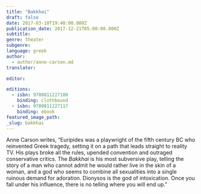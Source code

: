 ```yaml
---
title: "Bakkhai"
draft: false
date: 2017-03-10T19:40:00.000Z
publication_date: 2017-12-21T05:00:00.000Z
subtitle:
genre: theater
subgenre:
language: greek
author:
  - author/anne-carson.md
translator:

editor:

editions:
  - isbn: 9780811227100
    binding: clothbound
  - isbn: 9780811227117
    binding: ebook
featured_image_path:
_slug: bakkhai
---
```


Anne Carson writes, “Euripides was a playwright of the fifth century BC who reinvented Greek tragedy, setting it on a path that leads straight to reality TV. His plays broke all the rules, upended convention and outraged conservative critics. The _Bakkhai_ is his most subversive play, telling the story of a man who cannot admit he would rather live in the skin of a woman, and a god who seems to combine all sexualities into a single ruinous demand for adoration. Dionysos is the god of intoxication. Once you fall under his influence, there is no telling where you will end up."

